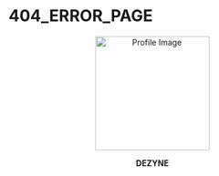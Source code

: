 # 404_ERROR_PAGE

<p align="center">
  <img src="logo.png" alt="Profile Image" width="200">
</p>
<p align="center">
  <strong>DEZYNE</strong>
</p>
